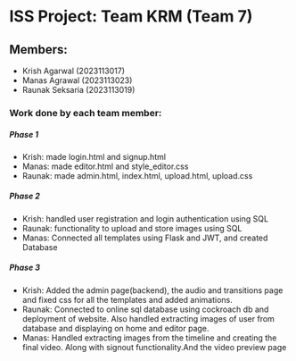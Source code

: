 # ISS Project: Team KRM (Team 7)

## Members:

- Krish Agarwal (2023113017)
- Manas Agrawal (2023113023)
- Raunak Seksaria (2023113019)

### Work done by each team member:

##### Phase 1

- Krish: made login.html and signup.html
- Manas: made editor.html and style_editor.css
- Raunak: made admin.html, index.html, upload.html, upload.css

##### Phase 2

- Krish: handled user registration and login authentication using SQL
- Raunak: functionality to upload and store images using SQL
- Manas: Connected all templates using Flask and JWT, and created Database


##### Phase 3

- Krish: Added the admin page(backend), the audio and transitions page and fixed css for all the templates and added animations.
- Raunak: Connected to online sql database using cockroach db and deployment of website. Also handled extracting images of user from database and displaying on home and editor page.
- Manas: Handled extracting images from the timeline and creating the final video. Along with signout functionality.And the video preview page
